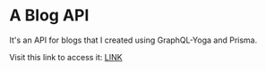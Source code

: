 # A Blog API

It's an API for blogs that I created using GraphQL-Yoga and Prisma.

Visit this link to access it: [LINK](https://shahmir-faisal-blog-a3b034697a.herokuapp.com/)

